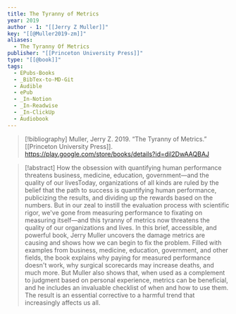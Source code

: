 ```yaml
---
title: The Tyranny of Metrics
year: 2019
author - 1: "[[Jerry Z Muller]]"
key: "[[@Muller2019-zm]]"
aliases:
  - The Tyranny Of Metrics
publisher: "[[Princeton University Press]]"
type: "[[@book]]"
tags:
  - EPubs-Books
  - _BibTex-to-MD-Git
  - Audible
  - ePub
  - _In-Notion
  - _In-Readwise
  - _In-ClickUp
  - Audiobook
---
```


> [!bibliography]
> Muller, Jerry Z. 2019. “The Tyranny of Metrics.” [[Princeton University Press]]. https://play.google.com/store/books/details?id=dil2DwAAQBAJ

> [!abstract]
> How the obsession with quantifying human performance threatens business, medicine, education, government—and the quality of our livesToday, organizations of all kinds are ruled by the belief that the path to success is quantifying human performance, publicizing the results, and dividing up the rewards based on the numbers. But in our zeal to instill the evaluation process with scientific rigor, we've gone from measuring performance to fixating on measuring itself—and this tyranny of metrics now threatens the quality of our organizations and lives. In this brief, accessible, and powerful book, Jerry Muller uncovers the damage metrics are causing and shows how we can begin to fix the problem. Filled with examples from business, medicine, education, government, and other fields, the book explains why paying for measured performance doesn't work, why surgical scorecards may increase deaths, and much more. But Muller also shows that, when used as a complement to judgment based on personal experience, metrics can be beneficial, and he includes an invaluable checklist of when and how to use them. The result is an essential corrective to a harmful trend that increasingly affects us all.